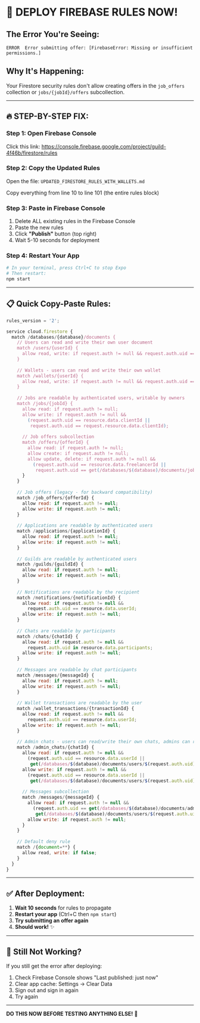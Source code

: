 # 🚨 DEPLOY FIREBASE RULES NOW!

## The Error You're Seeing:
```
ERROR  Error submitting offer: [FirebaseError: Missing or insufficient permissions.]
```

## Why It's Happening:
Your Firestore security rules don't allow creating offers in the `job_offers` collection or `jobs/{jobId}/offers` subcollection.

---

## 🔥 STEP-BY-STEP FIX:

### **Step 1: Open Firebase Console**
Click this link: https://console.firebase.google.com/project/guild-4f46b/firestore/rules

### **Step 2: Copy the Updated Rules**
Open the file: `UPDATED_FIRESTORE_RULES_WITH_WALLETS.md`

Copy everything from line 10 to line 101 (the entire rules block)

### **Step 3: Paste in Firebase Console**
1. Delete ALL existing rules in the Firebase Console
2. Paste the new rules
3. Click **"Publish"** button (top right)
4. Wait 5-10 seconds for deployment

### **Step 4: Restart Your App**
```bash
# In your terminal, press Ctrl+C to stop Expo
# Then restart:
npm start
```

---

## 📋 Quick Copy-Paste Rules:

```javascript
rules_version = '2';

service cloud.firestore {
  match /databases/{database}/documents {
    // Users can read and write their own user document
    match /users/{userId} {
      allow read, write: if request.auth != null && request.auth.uid == userId;
    }
    
    // Wallets - users can read and write their own wallet
    match /wallets/{userId} {
      allow read, write: if request.auth != null && request.auth.uid == userId;
    }
    
    // Jobs are readable by authenticated users, writable by owners
    match /jobs/{jobId} {
      allow read: if request.auth != null;
      allow write: if request.auth != null && 
        (request.auth.uid == resource.data.clientId || 
         request.auth.uid == request.resource.data.clientId);
      
      // Job offers subcollection
      match /offers/{offerId} {
        allow read: if request.auth != null;
        allow create: if request.auth != null;
        allow update, delete: if request.auth != null && 
          (request.auth.uid == resource.data.freelancerId || 
           request.auth.uid == get(/databases/$(database)/documents/jobs/$(jobId)).data.clientId);
      }
    }
    
    // Job offers (legacy - for backward compatibility)
    match /job_offers/{offerId} {
      allow read: if request.auth != null;
      allow write: if request.auth != null;
    }
    
    // Applications are readable by authenticated users
    match /applications/{applicationId} {
      allow read: if request.auth != null;
      allow write: if request.auth != null;
    }
    
    // Guilds are readable by authenticated users
    match /guilds/{guildId} {
      allow read: if request.auth != null;
      allow write: if request.auth != null;
    }
    
    // Notifications are readable by the recipient
    match /notifications/{notificationId} {
      allow read: if request.auth != null && 
        request.auth.uid == resource.data.userId;
      allow write: if request.auth != null;
    }
    
    // Chats are readable by participants
    match /chats/{chatId} {
      allow read: if request.auth != null && 
        request.auth.uid in resource.data.participants;
      allow write: if request.auth != null;
    }
    
    // Messages are readable by chat participants
    match /messages/{messageId} {
      allow read: if request.auth != null;
      allow write: if request.auth != null;
    }
    
    // Wallet transactions are readable by the user
    match /wallet_transactions/{transactionId} {
      allow read: if request.auth != null && 
        request.auth.uid == resource.data.userId;
      allow write: if request.auth != null;
    }
    
    // Admin chats - users can read/write their own chats, admins can read all
    match /admin_chats/{chatId} {
      allow read: if request.auth != null && 
        (request.auth.uid == resource.data.userId || 
         get(/databases/$(database)/documents/users/$(request.auth.uid)).data.role == 'admin');
      allow write: if request.auth != null && 
        (request.auth.uid == resource.data.userId || 
         get(/databases/$(database)/documents/users/$(request.auth.uid)).data.role == 'admin');
      
      // Messages subcollection
      match /messages/{messageId} {
        allow read: if request.auth != null && 
          (request.auth.uid == get(/databases/$(database)/documents/admin_chats/$(chatId)).data.userId || 
           get(/databases/$(database)/documents/users/$(request.auth.uid)).data.role == 'admin');
        allow write: if request.auth != null;
      }
    }
    
    // Default deny rule
    match /{document=**} {
      allow read, write: if false;
    }
  }
}
```

---

## ✅ After Deployment:

1. **Wait 10 seconds** for rules to propagate
2. **Restart your app** (Ctrl+C then `npm start`)
3. **Try submitting an offer again**
4. **Should work!** ✨

---

## 🐛 Still Not Working?

If you still get the error after deploying:

1. Check Firebase Console shows "Last published: just now"
2. Clear app cache: Settings → Clear Data
3. Sign out and sign in again
4. Try again

---

**DO THIS NOW BEFORE TESTING ANYTHING ELSE!** 🚀

